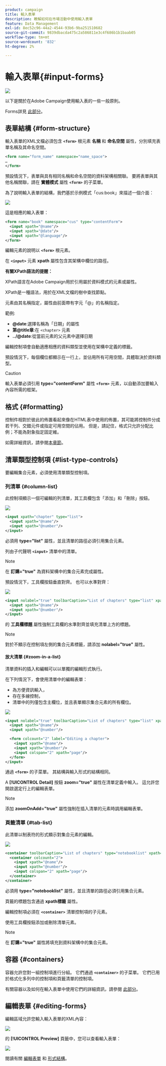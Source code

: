 ```yaml
---
product: campaign
title: 輸入表單
description: 瞭解如何在市場活動中使用輸入表單
feature: Data Management
exl-id: 8ec52c96-44a2-4544-93b6-9ba251510682
source-git-commit: 9839dbacda475c2a586811e3c4f686b1b1baab05
workflow-type: tm+mt
source-wordcount: '832'
ht-degree: 2%

---
```


# 輸入表單{#input-forms}

![](../../assets/common.svg)

以下是關於在Adobe Campaign使用輸入表的一些一般原則。

Forms詳見 [此部分](../../configuration/using/identifying-a-form.md)。

## 表單結構 {#form-structure}

輸入表單的XML文檔必須包含 **`<form>`** 根元素 **名稱** 和 **命名空間** 屬性，分別填充表單名稱及其命名空間。

```xml
<form name="form_name" namespace="name_space">
…
</form>
```

預設情況下，表單與具有相同名稱和命名空間的資料架構相關聯。 要將表單與其他名稱關聯，請在 **實體模式** 屬性 **`<form>`** 的子菜單。

為了說明輸入表單的結構，我們基於示例模式「cus:book」來描述一個介面：

![](assets/d_ncs_content_form1.png)

這是相應的輸入表單：

```xml
<form name="book" namespace="cus" type="contentForm">
  <input xpath="@name"/>
  <input xpath="@date"/>
  <input xpath="@language"/>
</form>
```

編輯元素的說明以 **`<form>`** 根元素。

在 **`<input>`** 元素 **xpath** 屬性包含其架構中欄位的路徑。

**有關XPath語法的提醒：**

XPath語言在Adobe Campaign用於引用屬於資料模式的元素或屬性。

XPath是一種語法，用於在XML文檔的樹中查找節點。

元素由其名稱指定，屬性由前面帶有字元「@」的名稱指定。

範例:

* **@date**:選擇名稱為「日期」的屬性
* **第@title章**:在 `<chapter>` 元素
* **../@date**:從當前元素的父元素中選擇日期

編輯控制項會自動適應相應的資料類型並使用在架構中定義的標籤。

預設情況下，每個欄位都顯示在一行上，並佔用所有可用空間，具體取決於資料類型。

>[!CAUTION]
>
>輸入表單必須引用 **type=&quot;contentForm&quot;** 屬性 **`<form>`** 元素，以自動添加要輸入內容所需的框架。

## 格式 {#formatting}

控制件相對於彼此的佈置看起來像在HTML表中使用的佈置，其可能將控制件分成若干列、交錯元件或指定可用空間的佔用。 但是，請記住，格式只允許分配比例；不能為對象指定固定維。

如需詳細資訊，請參閱[本章節](../../configuration/using/form-structure.md#formatting)。

## 清單類型控制項 {#list-type-controls}

要編輯集合元素，必須使用清單類型控制項。

### 列清單 {#column-list}

此控制項顯示一個可編輯的列清單，其工具欄包含「添加」和「刪除」按鈕。

![](assets/d_ncs_content_form4.png)

```xml
<input xpath="chapter" type="list">
  <input xpath="@name"/>
  <input xpath="@number"/>
</input>
```

必須用 **type=&quot;list&quot;** 屬性，並且清單的路徑必須引用集合元素。

列由子代聲明 **`<input>`** 清單中的清單。

>[!NOTE]
>
>在 **訂購=&quot;true&quot;** 為資料架構中的集合元素完成屬性。

預設情況下，工具欄按鈕垂直對齊。 也可以水準對齊：

![](assets/d_ncs_content_form5.png)

```xml
<input nolabel="true" toolbarCaption="List of chapters" type="list" xpath="chapter">
  <input xpath="@name"/>
  <input xpath="@number"/>
</input>
```

的 **工具欄標題** 屬性強制工具欄的水準對齊並填充清單上方的標題。

>[!NOTE]
>
>對於不顯示在控制項左側的集合元素標籤，請添加 **nolabel=&quot;true&quot;** 屬性。

#### 放大清單 {#zoom-in-a-list}

清單資料的插入和編輯可以以單獨的編輯形式執行。

在下列情況下，會使用清單中的編輯表單：

* 為方便資訊輸入，
* 存在多線控制，
* 清單中的列僅包含主欄位，並且表單顯示集合元素的所有欄位。

![](assets/d_ncs_content_form7.png)

```xml
<input nolabel="true" toolbarCaption="List of chapters" type="list" xpath="chapter" zoom="true" zoomOnAdd="true">
  <input xpath="@name"/>
  <input xpath="@number"/>

  <form colcount="2" label="Editing a chapter">
    <input xpath="@name"/>
    <input xpath="@number"/>
    <input colspan="2" xpath="page"/>
  </form>
</input>
```

通過 **`<form>`** 的子菜單。 其結構與輸入形式的結構相同。

A **[!UICONTROL Detail]** 按鈕 **zoom=&quot;true&quot;** 屬性在清單定義中輸入。 這允許您開啟選定行上的編輯表單。

>[!NOTE]
>
>添加 **zoomOnAdd=&quot;true&quot;** 屬性強制在插入清單的元素時調用編輯表單。

### 頁籤清單 {#tab-list}

此清單以制表符的形式顯示對集合元素的編輯。

![](assets/d_ncs_content_form6.png)

```xml
<container toolbarCaption="List of chapters" type="notebooklist" xpath="chapter" xpath-label="@name">
  <container colcount="2">
    <input xpath="@name"/>
    <input xpath="@number"/>
    <input colspan="2" xpath="page"/>
  </container>
</container>
```

必須用 **type=&quot;notebooklist&quot;** 屬性，並且清單的路徑必須引用集合元素。

頁籤的標題包含通過 **xpath標籤** 屬性。

編輯控制項必須在 **`<container>`** 清單控制項的子元素。

使用工具欄按鈕添加或刪除清單元素。

>[!NOTE]
>
>在 **訂購=&quot;true&quot;** 屬性將填充到資料架構中的集合元素。

## 容器 {#containers}

容器允許您對一組控制項進行分組。 它們通過 **`<container>`** 的子菜單。 它們已用於格式化多列中的控制項和頁籤清單的控制項。

有關容器以及如何在輸入表單中使用它們的詳細資訊，請參閱 [此部分](../../configuration/using/form-structure.md#containers)。

## 編輯表單 {#editing-forms}

編輯區域允許您輸入輸入表單的XML內容：

![](assets/d_ncs_content_form12.png)

的 **[!UICONTROL Preview]** 頁籤中，您可以查看輸入表單：

![](assets/d_ncs_content_form13.png)

閱讀有關 [編輯表單](../../configuration/using/editing-forms.md) 和 [形式結構](../../configuration/using/form-structure.md)。
